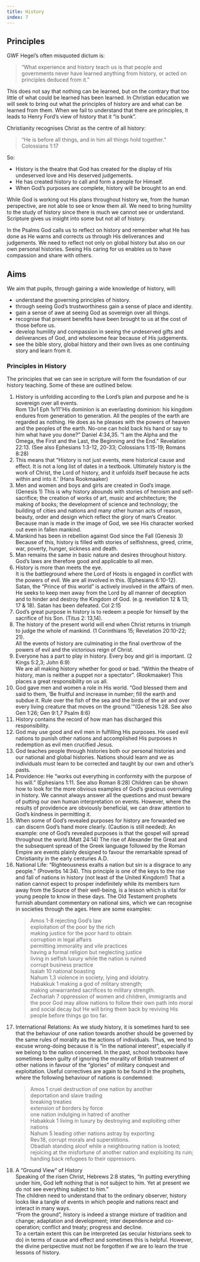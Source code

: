 ```yaml
---
title: History
index: 7
---
```


## Principles

GWF Hegel’s often misquoted dictum is:

 >   “What experience and history teach us is that people and governments never have learned anything from history, or acted on principles deduced from it.”

This does not say that nothing can be learned, but on the contrary that too little of what could be learned has been learned. In Christian education we will seek to bring out what the principles of history are and what can be learned from them. When we fail to understand that there are principles, it leads to Henry Ford’s view of history that it “is bunk”.

Christianity recognises Christ as the centre of all history:

 >   “He is before all things, and in him all things hold together.” Colossians 1:17

So:

 *   History is the theatre that God has created for the display of His undeserved love and His deserved judgements.
 *   He has created  history to call and form a people for Himself.
 *   When God’s purposes are complete, history will be brought to an end.

While God is working out His plans throughout history we, from the human perspective, are not able to see or know them all. We need to bring humility to the study of history since there is much we cannot see or understand. Scripture gives us insight into some but not all of history.

In the Psalms God calls us to reflect on history and remember what He has done as He warns and corrects us through His deliverances and judgements. We need to reflect not only on global history but also on our own personal histories. Seeing His caring for us enables us to have compassion and share with others.

## Aims

We aim that pupils, through gaining a wide knowledge of history, will:

 *   understand the governing principles of history.
 *   through seeing God’s trustworthiness gain a sense of place and identity.
 *   gain a sense of awe at seeing God as sovereign over all things.
 *   recognise that present benefits have been brought to us at the cost of those before us.
 *   develop humility and compassion in seeing the undeserved gifts and deliverances of God, and wholesome fear because of His judgements.
 *   see the bible story, global history and their own lives as one continuing story and learn from it.

 
### Principles in History

The principles that we can see in scripture will form the foundation of our history teaching. Some of these are outlined below.

1.  History is unfolding according to the Lord’s plan and purpose and he is sovereign over all events.\
    Rom 13v1 Eph 1v11″His dominion is an everlasting dominion: his kingdom endures from generation to generation.  All the peoples of the earth are regarded as nothing.  He does as he pleases with the powers of heaven and the peoples of the earth. No-one can hold back his hand or say to him what have you done?” Daniel 4:34,35. “I am the Alpha and the Omega, the First and the Last, the Beginning and the End.” Revelation 22:13. (See also Ephesians 1:3-12, 20-33; Colossians 1:15-19; Romans 8:28)
2.  This means that “History is not just events, mere historical cause and effect.  It is not a long list of dates in a textbook.  Ultimately history is the work of Christ, the Lord of history, and it unfolds itself because he acts within and into it.’ (Hans Rookmaaker)
3.  Men and women and boys and girls are created in God’s image. (Genesis 1)  This is why history abounds with stories of heroism and self-sacrifice; the creation of works of art, music and architecture; the making of books; the development of science and technology; the building of cities and nations and many other human acts of reason, beauty, order and design which reflect the glory of man’s Creator. Because man is made in the image of God, we see His character worked out even in fallen mankind.
4.  Mankind has been in rebellion against God since the Fall (Genesis 3)\
    Because of this, history is filled with stories of selfishness, greed, crime, war, poverty, hunger, sickness and death.
5.  Man remains the same in basic nature and desires throughout history. God’s laws are therefore good and applicable to all men.
6.  History is more than meets the eye.\
    It is the battleground where the Lord of Hosts is engaged in conflict with the powers of evil.  We are all involved in this. (Ephesians 6:10-12).\
    Satan, the “Prince of this world” is actively involved in the affairs of men.  He seeks to keep men away from the Lord by all manner of deception and to hinder and destroy the Kingdom of God. (e.g. revelation 12 & 13; 17 & 18). Satan has been defeated. Col 2:15
7.  God’s great purpose in history is to redeem a people for himself by the sacrifice of his Son. (Titus 2: 13,14).
8.  The history of the present world will end when Christ returns in triumph to judge the whole of mankind. (1 Corinthians 15; Revelation 20:10-22; 21).\
    All the events of history are culminating in the final over­throw of the powers of evil and the victorious reign of Christ.
9.  Everyone has a part to play in history. Every boy and girl is important. (2 Kings 5:2,3; John 6:9)\
    We are all making history whether for good or bad. “Within the theatre of history, man is neither a puppet nor a spectator”. (Rookmaaker) This places a great responsibility on us all.
10. God gave men and women a role in His world. “God blessed them and said to them, ‘Be fruitful and increase in number; fill the earth and subdue it.  Rule over the fish of the sea and the birds of the air and over every living creature that moves on the ground.'”(Genesis 1:28. See also Gen 1:26; Gen 9:1,7 Psalm 8:6)
11. History contains the record of how man has discharged this responsibility.
12. God may use good and evil men in fulfilling His purposes. He used evil nations to punish other nations and accomplished His purposes in redemption as evil men crucified Jesus.
13. God teaches people through histories both our personal histories and our national and global histories. Nations should learn and we as individuals must learn to be corrected and taught by our own and other’s pasts.
14. Providence: He “works out everything in conformity with the purpose of his will.” (Ephesians 1:11. See also Roman 8:28) Children can be shown how to look for the more obvious examples of God’s gracious overruling in history.  We cannot always answer all the questions and must beware of putting our own human interpretation on events.  However, where the results of providence are obviously beneficial, we can draw attention to God’s kindness in permitting it.
15. When some of God’s revealed purposes for history are forwarded we can discern God’s hand more clearly. (Caution is still needed).  An example: one of God’s revealed purposes is that the gospel will spread throughout the world.(Matt 24:14) The rise of Alexander the Great and the subsequent spread of the Greek language followed by the Roman Empire are events plainly designed to favour the remarkable spread of Christianity in the early centuries A.D.
16. National Life: “Righteousness exalts a nation but sin is a disgrace to any people.” (Proverbs 14:34). This principle is one of the keys to the rise and fall of nations in history (not least of the United Kingdom!) That a nation cannot expect to prosper indefinitely while its members turn away from the Source of their well-being, is a lesson which is vital for young people to know in these days.  The Old Testament prophets furnish abundant commentary on national sins, which we can recognise in societies through the ages.  Here are some examples:
    > Amos 1-8      rejecting God’s law\
    exploitation of the poor by the rich\
    making justice for the poor hard to obtain\
    corruption in legal affairs\
    permitting immorality and vile practices\
    having a formal religion but neglecting justice\
    living in selfish luxury while the nation is ruined\
    corrupt business practice\
    Isaiah 10       national boasting\
    Nahum 1,3   violence in society, lying and idolatry.\
    Habakkuk 1  making a god of military strength;\
    making unwarranted sacrifices to military strength.\
    Zechariah 7   oppression of women and children, immigrants and the poor                                                                                                                                                                                                                                                                                                                God may allow nations to follow their own path into moral and social decay but He will bring them back by reviving His people before things go too far.
17. International Relations: As we study history, it is sometimes hard to see that the behaviour of one nation towards another should be governed by the same rules of morality as the actions of individuals. Thus, we tend to excuse wrong-doing because it is “in the national interest”, especially if we belong to the nation concerned.  In the past, school textbooks have sometimes been guilty of ignoring the morality of British treatment of other nations in favour of the “glories” of military conquest and exploitation. Useful correctives are again to be found in the prophets, where the following behaviour of nations is condemned:
    >Amos 1         cruel destruction of one nation by another\
    deportation and slave trading\
    breaking treaties\
    extension of borders by force\
    one nation indulging in hatred of another\
    Habakkuk 1  living in luxury by destroying and exploiting other nations\
    Nahum 5       leading other nations astray by exporting\
    Rev.18,         corrupt morals and superstitions.\
    Obadiah        standing aloof while a neighbouring nation is looted;\
    rejoicing at the misfortune of another nation and exploiting its ruin;\
    handing back refugees to their oppressors.
18. A “Ground View” of History\
    Speaking of the risen Christ, Hebrews 2:8 states, “In putting everything under him, God left nothing that is not subject to him.  Yet at present we do not see everything subject to him.”\
    The children need to understand that to the ordinary observer, history looks like a tangle of events in which people and nations react and interact in many ways.\
    “From the ground”, history is indeed a strange mixture of tradition and change;  adaptation and development; inter dependence and co-operation; conflict and treaty; progress and decline.\
    To a certain extent this can be interpreted (as secular historians seek to do) in terms of cause and effect and sometimes this is helpful.  However, the divine perspective must not be forgotten if we are to learn the true lessons of history.
